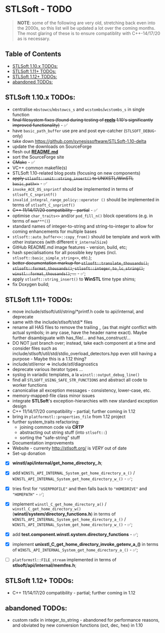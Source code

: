 # STLSoft - TODO <!-- omit in toc -->

> **NOTE**: some of the following are very old, stretching back even into the 2000s, so this list will be updated a lot over the coming months. The most glaring of these is to ensure compatiblity with C++-14/17/20 as is necessary.


## Table of Contents <!-- omit in toc -->

- [STLSoft 1.10.x TODOs:](#stlsoft-110x-todos)
- [STLSoft 1.11+ TODOs:](#stlsoft-111-todos)
- [STLSoft 1.12+ TODOs:](#stlsoft-112-todos)
- [abandoned TODOs:](#abandoned-todos)


## STLSoft 1.10.x TODOs:

 * centralise `mbstowcs`/`mbstowcs_s` and `wcstombs`/`wcstombs_s` in single function
 * ~~final filesystem fixes (found during testing of [**recls**](https://github.com/synesissoftware/recls) 1.10's significantly improved functionality)~~ - ✅
 * have `basic_path_buffer` use pre and post eye-catcher (`STLSOFT_DEBUG`-only)
 * take down https://github.com/synesissoftware/STLSoft-1.10-delta
 * update the downloads on SourceForge
 * flesh out [**README.md**](./README.md)
 * sort the SourceForge site
 * ~~CMake~~ - ✅
 * VC++ common makefile(s)
 * STLSoft 1.10-related blog posts (focusing on new components)
 * ~~apply `stlsoft::unit::string_insert()` to UNIXSTL/WinSTL `basic_path<>`~~ - ✅
 * `invoke_ACE_OS_snprintf` should be implemented in terms of `stlsoft_C_snprintf()`
 * `invalid_integral_range_policy::operator ()` should be implemented in terms of `stlsoft_C_snprintf()`
 * ~~C++ 11/14/17/20 compatibility - partial~~ - ✅
 * optimise `char_traits<>` and/or `pod_fill_n()` block operations (e.g. in terms of `mem***()`)
 * standard names of integer-to-string and string-to-integer to allow for coming enhancements for multiple bases
 * `stlsoft::auto_buffer<>::copy_from()` should be template and work with other instances (with different `V_internalSize`)
 * GitHub README.md image features - version, build, etc;
 * hash specialisations for all possible key types (incl. `stlsoft::basic_simple_string<>`, etc.);
 * ~~better documentation markup for `stlsoft::translate_thousands()`, `stlsoft::format_thousands()`, `stlsoft::integer_to_lc_string()`, `winstl::format_thousands()`, ...~~ - ✅;
 * apply `stlsoft::string_insert()` to **WinSTL** time type shims;
 * fix Doxygen build;


## STLSoft 1.11+ TODOs:

 * move include/stlsoft/util/string/*printf.h code to api/internal, and deprecate
 * same with the include/stlsoft/std/* files
 * rename all HAS files to remove the trailing _ (as that _might_ conflict with actual symbols; in any case, have the header name exact). Maybe further disambiguate with has_file/... and has_construct/...
 * DO NOT just branch over; instead, take each component at a time and consider files such as include/stlsoft/util/std/stdio_overload_detectors.hpp even still having a purpose - Maybe this is a 1.12 thing?
 * include/*stl*/error => include/*stl*/diagnostics
 * deprecate various iterator types ...
 * syslog in variadic templates, a la `winstl::output_debug_line()`
 * find all `STLSOFT_USING_SAFE_STR_FUNCTIONS` and abstract all code to worker functions
 * canonicalise all exception messages - consistency, lower-case, etc.
 * memory-mapped-file class minor issues
 * integrate **STLSoft**'s exception-hierarchies with new standard exception design
 * C++ 11/14/17/20 compatibility - partial; further coming in 1.12
 * bring in `platformstl::properties_file` from 1.12 project
 * further system_traits refactoring:
   - joining common code via **CRTP**
   - abstracting out string stuff (into `stlsoft::`)
   - sorting the "safe-string" stuff
 * Documentation improvements
 * Website - currenty http://stlsoft.org/ is *VERY* out of date
 * Set-up donation

 * [x] **winstl/api/internal/get_home_directory_.h**;
  * [x] add `WINSTL_API_INTERNAL_System_get_home_directory_a_()` / `WINSTL_API_INTERNAL_System_get_home_directory_w_()` - ✅;
  * [x] tries first for `"USERPROFILE"` and then falls back to `"HOMEDRIVE"` and `"HOMEPATH"` - ✅;
  * [x] implement `winstl_C_get_home_directory_a()` / `winstl_C_get_home_directory_w()` (**winstl/system/directory_functions.h**) in terms of `WINSTL_API_INTERNAL_System_get_home_directory_a_()` / `WINSTL_API_INTERNAL_System_get_home_directory_w_()` - ✅;
  * [x] add **test.component.winstl.system.directory_functions** - ✅;
  * [x] implement **unixstl_C_get_home_directory_invoke_getenv_a_()** in terms of `WINSTL_API_INTERNAL_System_get_home_directory_a_()` - ✅;
 * [ ] `platformstl::FILE_stream` implemented in terms of **stlsoft/api/internal/memfns.h**;


## STLSoft 1.12+ TODOs:

* C++ 11/14/17/20 compatibility - partial; further coming in 1.12


## abandoned TODOs:

 * custom radix in integer_to_string - abandoned for performance reasons, and obviated by new conversion functions (oct, dec, hex) in 1.10


<!-- ########################### end of file ########################### -->

